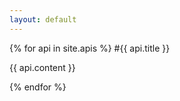 ```yaml
---
layout: default
---
```


{% for api in site.apis %}
#{{ api.title }}

{{ api.content }}

{% endfor %}
